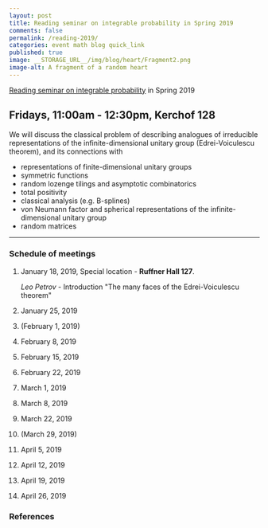 ```yaml
---
layout: post
title: Reading seminar on integrable probability in Spring 2019
comments: false
permalink: /reading-2019/
categories: event math blog quick_link
published: true
image: __STORAGE_URL__/img/blog/heart/Fragment2.png
image-alt: A fragment of a random heart
---
```


<div><a href="{{site.url}}/reading-2019/">Reading seminar on integrable probability</a> in Spring 2019</div>
<!--more-->

<h2 class="mt-4 mb-3"> Fridays, 11:00am - 12:30pm, Kerchof 128</h2>

We will discuss the classical problem of describing analogues of irreducible representations of the infinite-dimensional unitary group (Edrei-Voiculescu theorem), and its connections with 
- representations of finite-dimensional unitary groups
- symmetric functions
- random lozenge tilings and asymptotic combinatorics
- total positivity 
- classical analysis (e.g. B-splines)
- von Neumann factor and spherical representations of the infinite-dimensional unitary group
- random matrices


---

### Schedule of meetings

1. January 18, 2019, Special location - **Ruffner Hall 127**.
    
    *Leo Petrov* - Introduction "The many faces of the Edrei-Voiculescu theorem"

2. January 25, 2019

3. (February 1, 2019)

3. February 8, 2019

3. February 15, 2019

3. February 22, 2019

3. March 1, 2019

3. March 8, 2019

3. March 22, 2019

3. (March 29, 2019)

3. April 5, 2019

3. April 12, 2019

3. April 19, 2019

3. April 26, 2019

### References